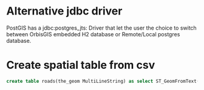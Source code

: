 # Alternative jdbc driver
PostGIS has a jdbc:postgres_jts: Driver that let the user the choice to switch between OrbisGIS embedded H2 database or Remote/Local postgres database.

# Create spatial table from csv
```sql
create table roads(the_geom MultiLineString) as select ST_GeomFromText(the_geom) from CSVREAD('/home/user/roads.csv');
```